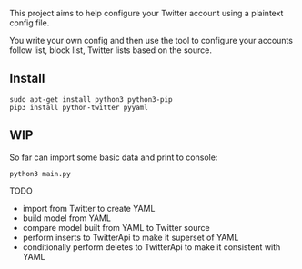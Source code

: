 This project aims to help configure your Twitter account using a plaintext
config file.

You write your own config and then use the tool to configure your accounts
follow list, block list, Twitter lists based on the source.

## Install

```
sudo apt-get install python3 python3-pip
pip3 install python-twitter pyyaml
```

## WIP

So far can import some basic data and print to console:

```
python3 main.py
```

TODO

*  import from Twitter to create YAML
*  build model from YAML
*  compare model built from YAML to Twitter source
*  perform inserts to TwitterApi to make it superset of YAML
*  conditionally perform deletes to TwitterApi to make it consistent with YAML
